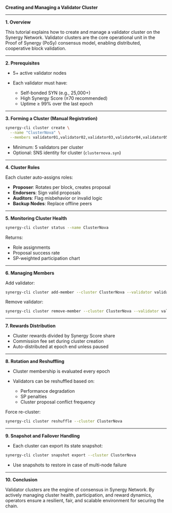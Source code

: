 **Creating and Managing a Validator Cluster**

---

**1. Overview**

This tutorial explains how to create and manage a validator cluster on the Synergy Network. Validator clusters are the core operational unit in the Proof of Synergy (PoSy) consensus model, enabling distributed, cooperative block validation.

---

**2. Prerequisites**

* 5+ active validator nodes
* Each validator must have:

  * Self-bonded SYN (e.g., 25,000+)
  * High Synergy Score (≥70 recommended)
  * Uptime ≥ 99% over the last epoch

---

**3. Forming a Cluster (Manual Registration)**

```bash
synergy-cli cluster create \
  --name "ClusterNova" \
  --members validator01,validator02,validator03,validator04,validator05
```

* Minimum: 5 validators per cluster
* Optional: SNS identity for cluster (`clusternova.syn`)

---

**4. Cluster Roles**

Each cluster auto-assigns roles:

* **Proposer**: Rotates per block, creates proposal
* **Endorsers**: Sign valid proposals
* **Auditors**: Flag misbehavior or invalid logic
* **Backup Nodes**: Replace offline peers

---

**5. Monitoring Cluster Health**

```bash
synergy-cli cluster status --name ClusterNova
```

Returns:

* Role assignments
* Proposal success rate
* SP-weighted participation chart

---

**6. Managing Members**

Add validator:

```bash
synergy-cli cluster add-member --cluster ClusterNova --validator validator06
```

Remove validator:

```bash
synergy-cli cluster remove-member --cluster ClusterNova --validator validator02
```

---

**7. Rewards Distribution**

* Cluster rewards divided by Synergy Score share
* Commission fee set during cluster creation
* Auto-distributed at epoch end unless paused

---

**8. Rotation and Reshuffling**

* Cluster membership is evaluated every epoch
* Validators can be reshuffled based on:

  * Performance degradation
  * SP penalties
  * Cluster proposal conflict frequency

Force re-cluster:

```bash
synergy-cli cluster reshuffle --cluster ClusterNova
```

---

**9. Snapshot and Failover Handling**

* Each cluster can export its state snapshot:

```bash
synergy-cli cluster snapshot export --cluster ClusterNova
```

* Use snapshots to restore in case of multi-node failure

---

**10. Conclusion**

Validator clusters are the engine of consensus in Synergy Network. By actively managing cluster health, participation, and reward dynamics, operators ensure a resilient, fair, and scalable environment for securing the chain.
